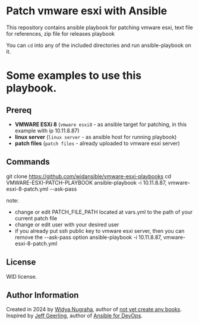 # Patch vmware esxi with Ansible 

This repository contains ansible playbook for patching vmware esxi, text file for references, zip file for releases playbook

You can `cd` into any of the included directories and run ansible-playbook on it.

# Some examples to use this playbook.

## Prereq

  - **VMWARE ESXi 8** (`vmware esxi8` - as ansible target for patching, in this example with ip 10.11.8.87)
  - **linux server** (`linux server` - as ansible host for running playbook)
  - **patch files** (`patch files` -  already uploaded to vmware esxi server)

## Commands

git clone https://github.com/widansible/vmware-esxi-playbooks
cd VMWARE-ESXI-PATCH-PLAYBOOK
ansible-playbook -i 10.11.8.87, vmware-esxi-8-patch.yml --ask-pass

note:
- change or edit PATCH_FILE_PATH located at vars.yml to the path of your current patch file
- change or edit user with your desired user
- if you already put ssh public key to vmware esxi server, then you can remove the --ask-pass option 
ansible-playbook -i 10.11.8.87, vmware-esxi-8-patch.yml

## License

WID license.

## Author Information

Created in 2024 by [Widya Nugraha](https://www.indonesiadot.com/), author of [not yet create any books](https://not-yet-create-any-books.indonesiadot.com/).
Inspired by [Jeff Geerling](https://www.jeffgeerling.com/), author of [Ansible for DevOps](https://www.ansiblefordevops.com/).

